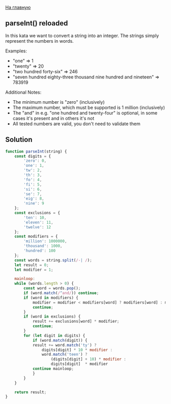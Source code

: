 [На главную](https://github.com/svgaryaev/codewars)

## parseInt() reloaded

In this kata we want to convert a string into an integer. The strings simply represent the numbers in words.

Examples:

- "one" => 1
- "twenty" => 20
- "two hundred forty-six" => 246
- "seven hundred eighty-three thousand nine hundred and nineteen" => 783919

Additional Notes:

- The minimum number is "zero" (inclusively)
- The maximum number, which must be supported is 1 million (inclusively)
- The "and" in e.g. "one hundred and twenty-four" is optional, in some cases it's present and in others it's not
- All tested numbers are valid, you don't need to validate them

## Solution

```js
function parseInt(string) {
    const digits = {
        'zero': 0,
        'one': 1,
        'tw': 2,
        'th': 3,
        'fo': 4,
        'fi': 5,
        'si': 6,
        'se': 7,
        'eig': 8,
        'nine': 9
    };
    const exclusions = {
        'ten': 10,
        'eleven': 11,
        'twelve': 12
    };
    const modifiers = {
        'million': 1000000,
        'thousand': 1000,
        'hundred': 100
    };
    const words = string.split(/-| /);
    let result = 0;
    let modifier = 1;

    mainloop:
    while (words.length > 0) {
        const word = words.pop();
        if (word.match(/^and/)) continue;
        if (word in modifiers) {
            modifier = modifier < modifiers[word] ? modifiers[word] : modifier * modifiers[word];
            continue;
        }
        if (word in exclusions) {
            result += exclusions[word] * modifier;
            continue;
        }
        for (let digit in digits) {
            if (word.match(digit)) {
            result += word.match('ty') ?
                digits[digit] * 10 * modifier :
                word.match('teen') ?
                    (digits[digit] + 10) * modifier :
                    digits[digit]  * modifier
            continue mainloop;
            }
        }
    }

    return result;
}
```
